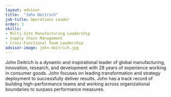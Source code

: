 ```yaml
---
layout: advisor
title:  "John Deitrich"
job-title: Operations Leader
order: 3
skills:
- Multi-Site Manufacturing Leadership
- Supply Chain Management
- Cross-Functional Team Leadership
advisor-image: john-deitrich.jpg
---
```

John Deitrich is a dynamic and inspirational leader of global manufacturing, innovation, research, and development with 28 years of experience working in consumer goods. John focuses on leading transformation and strategy deployment to successfully deliver results.  John has a track record of building high-performance teams and working across organizational boundaries to surpass performance measures.   
